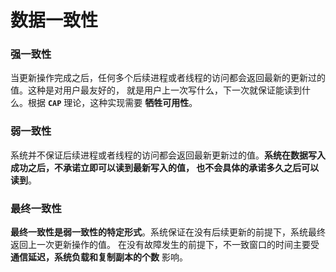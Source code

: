 数据一致性
=============================================================
### 强一致性
当更新操作完成之后，任何多个后续进程或者线程的访问都会返回最新的更新过的值。这种是对用户最友好的，
就是用户上一次写什么，下一次就保证能读到什么。根据 **`CAP`** 理论，这种实现需要 **牺牲可用性**。

### 弱一致性
系统并不保证后续进程或者线程的访问都会返回最新更新过的值。**系统在数据写入成功之后，不承诺立即可以读到最新写入的值，
也不会具体的承诺多久之后可以读到**。

### 最终一致性
**最终一致性是弱一致性的特定形式**。系统保证在没有后续更新的前提下，系统最终返回上一次更新操作的值。
在没有故障发生的前提下，不一致窗口的时间主要受 **通信延迟，系统负载和复制副本的个数** 影响。
